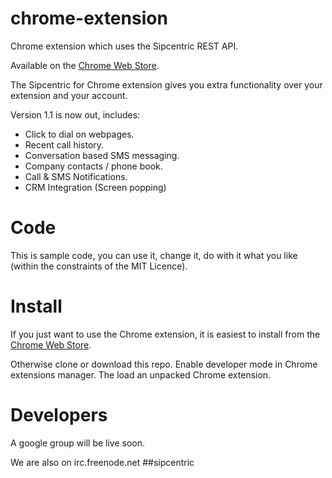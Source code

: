 chrome-extension
================

Chrome extension which uses the Sipcentric REST API.

Available on the [Chrome Web Store](https://chrome.google.com/webstore/detail/sipcentric-for-chrome/kpiopepamhnnileoefikeakookcblmpc).

The Sipcentric for Chrome extension gives you extra functionality over your extension and your account.

Version 1.1 is now out, includes:

- Click to dial on webpages.
- Recent call history.
- Conversation based SMS messaging.
- Company contacts / phone book.
- Call & SMS Notifications.
- CRM Integration (Screen popping)

Code
====

This is sample code, you can use it, change it, do with it what you like (within the constraints of the MIT Licence).

Install
=======

If you just want to use the Chrome extension, it is easiest to install from the [Chrome Web Store](https://chrome.google.com/webstore/detail/sipcentric-for-chrome/kpiopepamhnnileoefikeakookcblmpc).

Otherwise clone or download this repo. Enable developer mode in Chrome extensions manager. The load an unpacked Chrome extension.

Developers
==========

A google group will be live soon.

We are also on irc.freenode.net ##sipcentric
